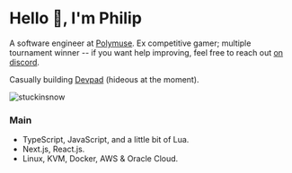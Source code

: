 # Hello 👋, I'm Philip 

A software engineer at [Polymuse](https://polymuse.tech/). Ex competitive gamer; multiple tournament winner -- if you want help improving, feel free to reach out [on discord](https://discord.gg/PamtgRqhUh).

Casually building [Devpad](https://devpad.net/) (hideous at the moment). 

<p align="left"> <img src="https://komarev.com/ghpvc/?username=stuckinsnow&label=Profile%20views&color=0e75b6&style=flat" alt="stuckinsnow" /></p>

### Main

*  TypeScript, JavaScript, and a little bit of Lua.
*  Next.js, React.js.
*  Linux, KVM, Docker, AWS & Oracle Cloud.
